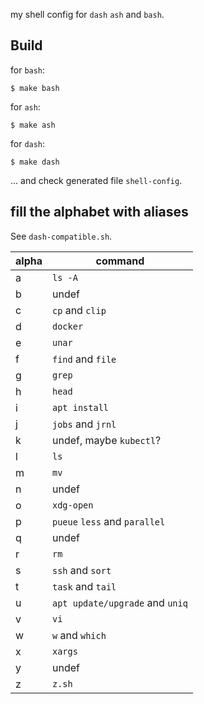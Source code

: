 my shell config for ``dash`` ``ash`` and ``bash``.

## Build

for ``bash``:

```shell
$ make bash
```

for ``ash``:

```shell
$ make ash
```

for ``dash``:

```shell
$ make dash
```

... and check generated file ``shell-config``.

## fill the alphabet with aliases

See `dash-compatible.sh`.

|  alpha   | command  |
|  ----  | ----  |
| a  | `ls -A` |
| b  | undef |
| c  | `cp` and `clip` |
| d  | `docker` |
| e  | `unar` |
| f  | `find` and `file` |
| g  | `grep` |
| h  | `head` |
| i  | `apt install` |
| j  | `jobs` and `jrnl` |
| k  | undef, maybe `kubectl`? |
| l  | `ls` |
| m  | `mv` |
| n  | undef |
| o  | `xdg-open` |
| p  | `pueue` `less` and `parallel` |
| q  | undef |
| r  | `rm` |
| s  | `ssh` and `sort` |
| t  | `task` and `tail` |
| u  | `apt update/upgrade` and `uniq` |
| v  | `vi` |
| w  | `w` and `which` |
| x  | `xargs` |
| y  | undef |
| z  | `z.sh` |
